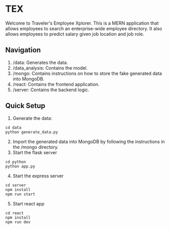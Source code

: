 # TEX
Welcome to Traveler's Employee Xplorer. This is a MERN application that allows employees to search an enterprise-wide employee directory. It also allows employees to predict salary given job location and job role.

## Navigation 
1. /data: Generates the data.
2. /data_analysis: Contains the model.
3. /mongo: Contains instructions on how to store the fake generated data into MongoDB.
4. /react: Contains the frontend application.
5. /server: Contains the backend logic.

## Quick Setup
1. Generate the data:
```
cd data
python generate_data.py
```
2. Import the generated data into MongoDB by following the instructions in the /mongo directory.
3. Start the flask server
```
cd python
python app.py
```
4. Start the express server
```
cd server
npm install
npm run start
```
5. Start react app
```
cd react
npm install
npm run dev
```

